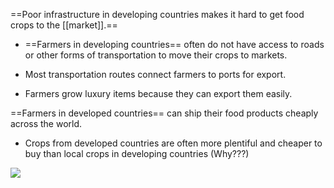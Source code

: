 ==Poor infrastructure in developing countries makes it hard to get food crops to the [[market]].== 


- ==Farmers in developing countries== often do not have access to roads or other forms of transportation to move their crops to markets. 
    
- Most transportation routes connect farmers to ports for export. 
    
- Farmers grow luxury items because they can export them easily. 
    

==Farmers in developed countries== can ship their food products cheaply across the world. 

- Crops from developed countries are often more plentiful and cheaper to buy than local crops in developing countries (Why???)

![](https://lh7-us.googleusercontent.com/Z3BkuHwz8BDiDjiUV_xCUA0VcWQtXRFGEfD-H9myj7e5dHllQWjAmQovdwhPuwWsPhmttQsYQW4aphWhilrG_2w_YKRhtSrkJeUsJvz2dCf9YSC48I7KprBqAJlLg9T-Tl49JhjpghxP95cwffE_pUfE=s2048)

